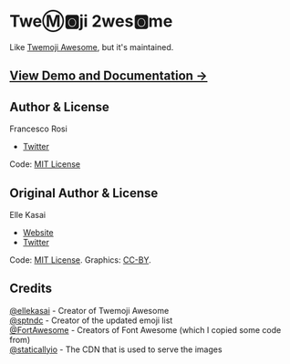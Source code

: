 # Twe:m::o2:ji 2wes:o2:me

Like [Twemoji Awesome](https://ellekasai.github.io/twemoji-awesome), but it's maintained.

## [View Demo and Documentation &rarr;](https://francescorosi27.github.io/twemoji-2wesome)

## Author & License

Francesco Rosi

- [Twitter](http://twitter.com/ellekasai)

Code: [MIT License](https://francescorosi.mit-license.org)

## Original Author & License

Elle Kasai

- [Website](http://ellekasai.com/about)
- [Twitter](http://twitter.com/ellekasai)

Code: [MIT License](http://ellekasai.mit-license.org).
Graphics: [CC-BY](https://creativecommons.org/licenses/by/4.0/).

## Credits
[@ellekasai](http://ellekasai.com) - Creator of Twemoji Awesome  
[@sptndc](https://github.com/sptndc) - Creator of the updated emoji list  
[@FortAwesome](https://github.com/FortAwesome) - Creators of Font Awesome (which I copied some code from)  
[@staticallyio](https://github.com/staticallyio) - The CDN that is used to serve the images
